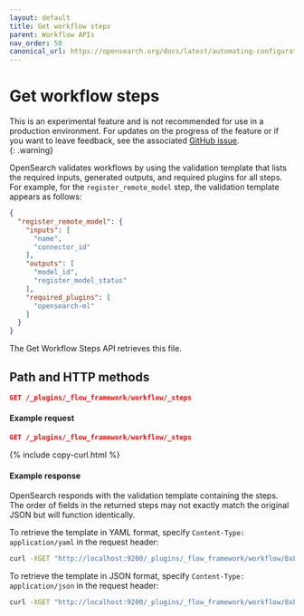 ```yaml
---
layout: default
title: Get workflow steps
parent: Workflow APIs
nav_order: 50
canonical_url: https://opensearch.org/docs/latest/automating-configurations/api/get-workflow-steps/
---
```


# Get workflow steps

This is an experimental feature and is not recommended for use in a production environment. For updates on the progress of the feature or if you want to leave feedback, see the associated [GitHub issue](https://github.com/opensearch-project/flow-framework/issues/475).    
{: .warning}

OpenSearch validates workflows by using the validation template that lists the required inputs, generated outputs, and required plugins for all steps. For example, for the `register_remote_model` step, the validation template appears as follows:

```json
{
  "register_remote_model": {
    "inputs": [
      "name",
      "connector_id"
    ],
    "outputs": [
      "model_id",
      "register_model_status"
    ],
    "required_plugins": [
      "opensearch-ml"
    ]
  }
}
```

The Get Workflow Steps API retrieves this file.   

## Path and HTTP methods

```json
GET /_plugins/_flow_framework/workflow/_steps
``` 

#### Example request

```json
GET /_plugins/_flow_framework/workflow/_steps
```
{% include copy-curl.html %}


#### Example response

OpenSearch responds with the validation template containing the steps. The order of fields in the returned steps may not exactly match the original JSON but will function identically.

To retrieve the template in YAML format, specify `Content-Type: application/yaml` in the request header:

```bash
curl -XGET "http://localhost:9200/_plugins/_flow_framework/workflow/8xL8bowB8y25Tqfenm50" -H 'Content-Type: application/yaml'
```

To retrieve the template in JSON format, specify `Content-Type: application/json` in the request header:

```bash
curl -XGET "http://localhost:9200/_plugins/_flow_framework/workflow/8xL8bowB8y25Tqfenm50" -H 'Content-Type: application/json'
```